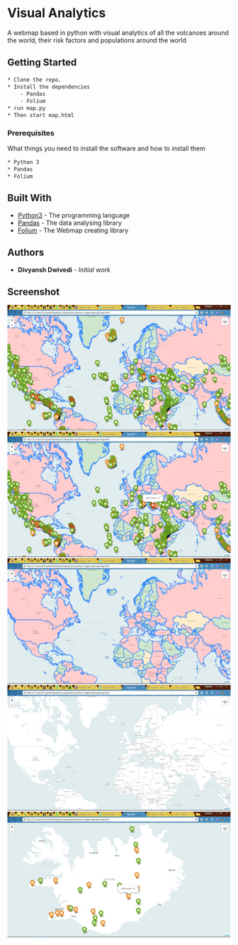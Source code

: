 # Visual Analytics 

A webmap based in python with visual analytics of all the volcanoes around the world, their risk factors and populations 
around the world 

## Getting Started
```
* Clone the repo.
* Install the dependencies 
	- Pandas
	- Folium
* run map.py
* Then start map.html
```

### Prerequisites

What things you need to install the software and how to install them

```
* Python 3
* Pandas
* Folium
```

## Built With

* [Python3](https://www.python.org) - The programming language
* [Pandas](https://www.pandas.org) - The data analysing library
* [Folium](https://www.folium.org) - The Webmap creating library

## Authors

* **Divyansh Dwivedi** - *Initial work*

## Screenshot

![Screenshot](sc1.png)
![Screenshot](sc2.png)
![Screenshot](sc3.png)
![Screenshot](sc4.png)
![Screenshot](sc5.png)

